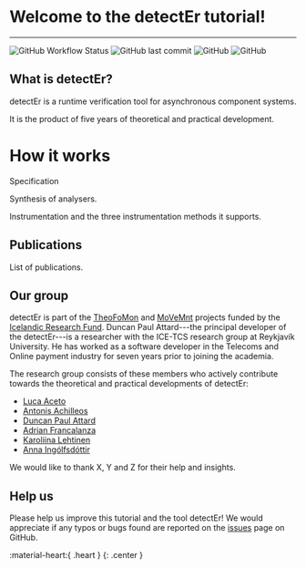 # Welcome to the detectEr tutorial!
---

![GitHub Workflow Status](https://img.shields.io/github/workflow/status/duncanatt/detecter/Build?logo=GitHub&logoColor=white)
![GitHub last commit](https://img.shields.io/github/last-commit/duncanatt/detecter)
![GitHub](https://img.shields.io/badge/version-0.9-yellow)
![GitHub](https://img.shields.io/github/license/duncanatt/detecter)

<!-- ![GitHub issues](https://img.shields.io/github/issues/duncanatt/detecter) -->
<!-- ![GitHub closed issues](https://img.shields.io/github/issues-closed/duncanatt/detecter) -->

## What is detectEr?

detectEr is a runtime verification tool for asynchronous component systems.

It is the product of five years of theoretical and practical development.


<!-- We introduce DetectEr, a runtime verification tool developed over the last 5 years with the aim of monitoring concurrent systems written for the Erlang ecosystem. DetectEr supports three types of monitoring methods: inline, outline, and offline monitoring. In inline monitoring, the tool statically instruments the system under scrutiny by weaving the monitoring instructions via code injection. The ensuing runtime analysis is performed as the weaved system components execute. Outline monitoring allows DetectEr to take a dynamic approach that treats the system as a black box. It leverages the tracing infrastructure provided by the Erlang Virtual Machine to gather trace events that are analysed by independent component monitors. DetectEr also extends outline monitoring to the offline case, where events read from a trace dump are replayed to emulate the interaction between concurrent system components. In this tutorial, we discuss the inline, outline, and offline monitoring functionality of the tool, demonstrating how each can be employed to monitor systems that are subject to specific deployment and runtime constraints.  -->


# How it works

Specification

Synthesis of analysers.

Instrumentation and the three instrumentation methods it supports.




## Publications

List of publications.

## Our group

detectEr is part of the [TheoFoMon](http://icetcs.ru.is/theofomon) and [MoVeMnt](https://sites.google.com/view/antonisachilleos/movemnt) projects funded by the [Icelandic Research Fund](https://en.rannis.is).
Duncan Paul Attard---the principal developer of the detectEr---is a researcher with the ICE-TCS research group at Reykjavík University.
He has worked as a software developer in the Telecoms and Online payment industry for seven years prior to joining the academia.

The research group consists of these members who actively contribute towards the theoretical and practical developments of detectEr:

* [Luca Aceto](http://www.ru.is/faculty/luca)
* [Antonis Achilleos](https://sites.google.com/view/antonisachilleos/home)
* [Duncan Paul Attard](http://duncanatt.github.io)
* [Adrian Francalanza](http://staff.um.edu.mt/afra1)
* [Karoliina Lehtinen](http://www.pageperso.lif.univ-mrs.fr/~karoliina.lehtinen)
* [Anna Ingólfsdóttir](http://www.ru.is/kennarar/annai)

We would like to thank X, Y and Z for their help and insights.

## Help us

Please help us improve this tutorial and the tool detectEr!
We would appreciate if any typos or bugs found are reported on the [issues](https://github.com/duncanatt/detecter/issues) page on GitHub.

:material-heart:{ .heart }
{: .center }